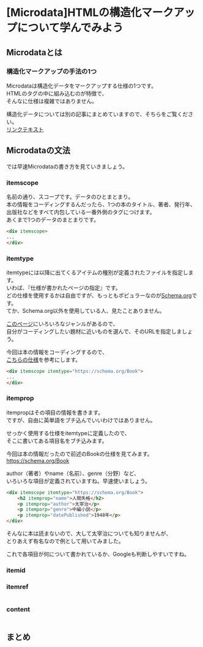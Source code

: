 # [Microdata]HTMLの構造化マークアップについて学んでみよう  

## Microdataとは  

### 構造化マークアップの手法の1つ  
Microdataは構造化データをマークアップする仕様の1つです。  
HTMLのタグの中に組み込むのが特徴で、  
そんなに仕様は複雑ではありません。  

構造化データについては別の記事にまとめていますので、そちらをご覧ください。  
[リンクテキスト](リンクURL)  

## Microdataの文法  
では早速Microdataの書き方を見ていきましょう。  

### itemscope  
名前の通り、スコープです。データのひとまとまり。  
本の情報をコーディングするんだったら、1つの本のタイトル、著者、発行年、出版社などをすべて内包している一番外側のタグにつけます。  
あくまで1つのデータのまとまりです。  

```html
<div itemscope>
...
</div>
```

### itemtype  
itemtypeには以降に出てくるアイテムの種別が定義されたファイルを指定します。  
いわば、『仕様が書かれたページの指定』です。  
どの仕様を使用するかは自由ですが、もっともポピュラーなのが[Schema.org](https://schema.org)です。  
てか、Schema.org以外を使用している人、見たことありません。  

[このページ](https://schema.org/CreativeWork)にいろいろなジャンルがあるので、  
自分がコーディングしたい題材に近いものを選んで、そのURLを指定しましょう。  

今回は本の情報をコーディングするので、  
[こちらの仕様](https://schema.org/Book)を参考にします。  

```html
<div itemscope itemtype="https://schema.org/Book">
...
</div>
```

### itemprop  
itempropはその項目の情報を書きます。  
ですが、自由に英単語をブチ込んでいいわけではありません。  

せっかく使用する仕様をitemtypeに定義したので、  
そこに書いてある項目名をブチ込みます。  

今回は本の情報だったので前述のBookの仕様を見てみます。  
https://schema.org/Book  

author（著者）やname（名前）、genre（分野）など、  
いろいろな項目が定義されていますね。早速使いましょう。  

```html
<div itemscope itemtype="https://schema.org/Book">
    <h2 itemprop="name">人間失格</h2>
    <p itemprop="author">太宰治</p>
    <p itemporp="genre">中編小説</p>
    <p itemprop="datePublished">1948年</p>
</div>
```

そんなに本は読まないので、大して太宰治についても知りませんが、  
とりあえず有名なので例として用いてみました。  

これで各項目が何について書かれているか、Googleも判断しやすいですね。  


### itemid  


### itemref  

```html

```

### content  

```html

```

## まとめ  